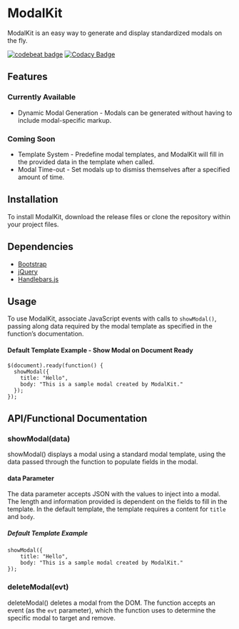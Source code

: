 # ModalKit
ModalKit is an easy way to generate and display standardized modals on the fly.

[![codebeat badge](https://codebeat.co/badges/e15f40b3-ab65-45cf-91ce-e77a0b2bc909)](https://codebeat.co/projects/github-com-darkroastcreative-modalkit-master) [![Codacy Badge](https://api.codacy.com/project/badge/Grade/372addf7f08a4cb1b05cb50fdc153ce7)](https://www.codacy.com/app/david_46/ModalKit?utm_source=github.com&amp;utm_medium=referral&amp;utm_content=darkroastcreative/ModalKit&amp;utm_campaign=Badge_Grade)

## Features
### Currently Available
* Dynamic Modal Generation - Modals can be generated without having to include modal-specific markup.

### Coming Soon
* Template System - Predefine modal templates, and ModalKit will fill in the provided data in the template when called.
* Modal Time-out - Set modals up to dismiss themselves after a specified amount of time.

## Installation
To install ModalKit, download the release files or clone the repository within your project files.

## Dependencies
* [Bootstrap](http://getbootstrap.com/)
* [jQuery](https://jquery.com/)
* [Handlebars.js](http://handlebarsjs.com/)

## Usage
To use ModalKit, associate JavaScript events with calls to `showModal()`, passing along data required by the modal template as specified in the function’s documentation.

#### Default Template Example - Show Modal on Document Ready
```
$(document).ready(function() {
  showModal({
    title: "Hello",
    body: "This is a sample modal created by ModalKit."
  });
});
```

## API/Functional Documentation
### showModal(data)
showModal() displays a modal using a standard modal template, using the data passed through the function to populate fields in the modal.

#### data Parameter
The data parameter accepts JSON with the values to inject into a modal. The length and information provided is dependent on the fields to fill in the template. In the default template, the template requires a content for `title` and `body`.

##### Default Template Example
```
showModal({
	title: "Hello",
	body: "This is a sample modal created by ModalKit."
});
```
### deleteModal(evt)
deleteModal() deletes a modal from the DOM. The function accepts an event (as the `evt` parameter), which the function uses to determine the specific modal to target and remove.
